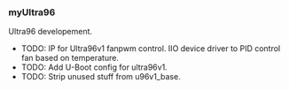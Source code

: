 ### myUltra96  

Ultra96 developement.  

* TODO: IP for Ultra96v1 fanpwm control. IIO device driver to PID control fan based on temperature.  
* TODO: Add U-Boot config for ultra96v1.  
* TODO: Strip unused stuff from u96v1_base.  

